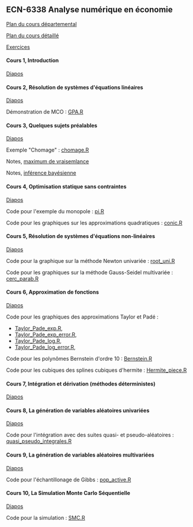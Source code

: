 ## ECN-6338 Analyse numérique en économie

[Plan du cours départemental](ECN6338A-H22-PC.pdf)

[Plan du cours détaillé](Plan_detail_6338.pdf)

[Exercices](Exercices.pdf)

#### Cours 1, Introduction

[Diapos](Dia_6338_1_Intro.pdf)

#### Cours 2, Résolution de systèmes d'équations linéaires

[Diapos](Dia_6338_2_LinEq.pdf)

Démonstration de MCO : [GPA.R](GPA.R)

#### Cours 3, Quelques sujets préalables

[Diapos](Dia_6338_3_Preal.pdf)

Exemple "Chomage" : [chomage.R](chomage.R)

Notes, [maximum de vraisemlance](Metrics_R/likelihood.html)

Notes, [inférence bayésienne](Metric_R/Bayesian.html)

#### Cours 4, Optimisation statique sans contraintes

[Diapos](Dia_6338_4_OptStat.pdf)

Code pour l'exemple du monopole : [pi.R](pi.R)

Code pour les graphiques sur les approximations quadratiques : [conic.R](conic.R)

#### Cours 5, Résolution de systèmes d'équations non-linéaires

[Diapos](Dia_6338_5_NonlinEq.pdf)

Code pour la graphique sur la méthode Newton univariée : [root_uni.R](root_uni.R)

Code pour les graphiques sur la méthode Gauss-Seidel multivariée : [cerc_parab.R](cerc_parab.R)

#### Cours 6, Approximation de fonctions

[Diapos](Dia_6338_6_Approx.pdf)

Code pour les graphiques des approximations Taylor et Padé :

- [Taylor_Pade_exp.R](Taylor_Pade_exp.R),
- [Taylor_Pade_exp_error.R](Taylor_Pade_exp_error.R),
- [Taylor_Pade_log.R](Taylor_Pade_log.R),
- [Taylor_Pade_log_error.R](Taylor_Pade_log_error.R),

Code pour les polynômes Bernstein d'ordre 10 : [Bernstein.R](Bernstein.R)

Code pour les cubiques des splines cubiques d'hermite : [Hermite_piece.R](Hermite_piece.R)

#### Cours 7, Intégration et dérivation (méthodes déterministes)

[Diapos](Dia_6338_7_IntegDet.pdf)

#### Cours 8, La génération de variables aléatoires univariées

[Diapos](Dia_6338_8_UniRand.pdf)

Code pour l'intégration avec des suites quasi- et pseudo-aléatoires :
[quasi_pseudo_integrales.R](quasi_pseudo_integrales.R)

#### Cours 9, La génération de variables aléatoires multivariées

[Diapos](Dia_6338_9_MultiRand.pdf)

Code pour l'échantillonage de Gibbs : [pop_active.R](pop_active.R)

#### Cours 10, La Simulation Monte Carlo Séquentielle

[Diapos](Dia_6338_10_SMC.pdf)

Code pour la simulation : [SMC.R](SMC.R)
